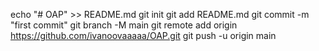 echo "# OAP" >> README.md
git init
git add README.md
git commit -m "first commit"
git branch -M main
git remote add origin https://github.com/ivanoovaaaaa/OAP.git
git push -u origin main
